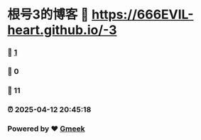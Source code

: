 # 根号3的博客 :link: https://666EVIL-heart.github.io/-3 
### :page_facing_up: [1](https://666EVIL-heart.github.io/-3/tag.html) 
### :speech_balloon: 0 
### :hibiscus: 11 
### :alarm_clock: 2025-04-12 20:45:18 
### Powered by :heart: [Gmeek](https://github.com/Meekdai/Gmeek)
